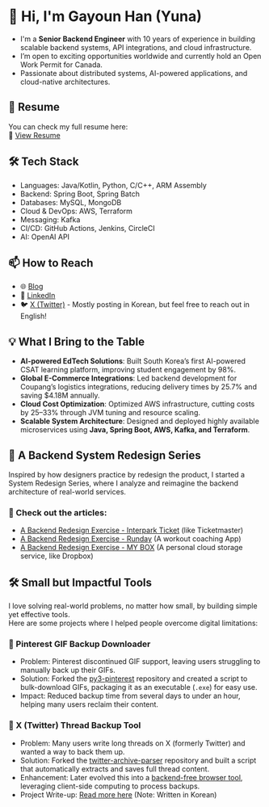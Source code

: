# 👋 Hi, I'm Gayoun Han (Yuna)  

* I'm a **Senior Backend Engineer** with 10 years of experience in building scalable backend systems, API integrations, and cloud infrastructure.  
* I’m open to exciting opportunities worldwide and currently hold an Open Work Permit for Canada.
* Passionate about distributed systems, AI-powered applications, and cloud-native architectures.

## 📄 Resume
You can check my full resume here:  
🔗 [View Resume](https://docs.google.com/document/d/1sdeyhAOx-hn4IkdCEzCOlXfhcIQ1mrfg7L86qlYMG5c/edit?usp=sharing)

## 🛠 Tech Stack
* Languages: Java/Kotlin, Python, C/C++, ARM Assembly
* Backend: Spring Boot, Spring Batch
* Databases: MySQL, MongoDB
* Cloud & DevOps: AWS, Terraform  
* Messaging: Kafka
* CI/CD: GitHub Actions, Jenkins, CircleCI
* AI: OpenAI API

## 📫 How to Reach 
- 🌐 [Blog](https://gayuna.github.io/tags/#english)
- 🔗 [LinkedIn](https://linkedin.com/in/gayuna)
- 🐦 [X (Twitter)](http://twitter.com/hello_gayuna) - Mostly posting in Korean, but feel free to reach out in English!

## 💡 What I Bring to the Table
- **AI-powered EdTech Solutions**: Built South Korea’s first AI-powered CSAT learning platform, improving student engagement by 98%.
- **Global E-Commerce Integrations**: Led backend development for Coupang’s logistics integrations, reducing delivery times by 25.7% and saving $4.18M annually.
- **Cloud Cost Optimization**: Optimized AWS infrastructure, cutting costs by 25–33% through JVM tuning and resource scaling.
- **Scalable System Architecture**: Designed and deployed highly available microservices using **Java, Spring Boot, AWS, Kafka, and Terraform**.

## 📐 A Backend System Redesign Series
Inspired by how designers practice by redesign the product, I started a System Redesign Series, where I analyze and reimagine the backend architecture of real-world services.

### 🔗 Check out the articles:
- [A Backend Redesign Exercise - Interpark Ticket](https://gayuna.github.io/system%20design%20english/eng-system-design-interpark/) (like Ticketmaster)
- [A Backend Redesign Exercise - Runday](https://gayuna.github.io/system%20design%20english/eng-system-design-runday/) (A workout coaching App)
- [A Backend Redesign Exercise - MY BOX](https://gayuna.github.io/system%20design%20english/eng-system-design-mybox/) (A personal cloud storage service, like Dropbox)

## 🛠 Small but Impactful Tools
I love solving real-world problems, no matter how small, by building simple yet effective tools.  
Here are some projects where I helped people overcome digital limitations:

### 📌 Pinterest GIF Backup Downloader
* Problem: Pinterest discontinued GIF support, leaving users struggling to manually back up their GIFs.  
* Solution: Forked the [py3-pinterest](https://github.com/bstoilov/py3-pinterest) repository and created a script to bulk-download GIFs, packaging it as an executable (`.exe`) for easy use.  
* Impact: Reduced backup time from several days to under an hour, helping many users reclaim their content.  

### 📌 X (Twitter) Thread Backup Tool
* Problem: Many users write long threads on X (formerly Twitter) and wanted a way to back them up.  
* Solution: Forked the [twitter-archive-parser](https://github.com/timhutton/twitter-archive-parser) repository and built a script that automatically extracts and saves full thread content.  
* Enhancement: Later evolved this into a [backend-free browser tool](https://gayuna.github.io/tweet-processor/), leveraging client-side computing to process backups.  
* Project Write-up: [Read more here](https://gayuna.github.io/llm/thread-backup/) (Note: Written in Korean)

<!--
**gayuna/gayuna** is a ✨ _special_ ✨ repository because its `README.md` (this file) appears on your GitHub profile.

Here are some ideas to get you started:

- 🔭 I’m currently working on ...
- 🌱 I’m currently learning ...
- 👯 I’m looking to collaborate on ...
- 🤔 I’m looking for help with ...
- 💬 Ask me about ...
- 📫 How to reach me: ...
- 😄 Pronouns: ...
- ⚡ Fun fact: ...
-->
